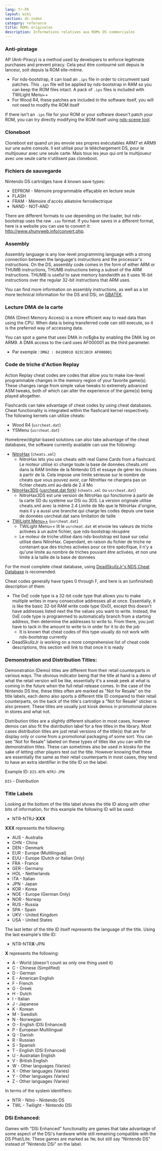 ```yaml
---
lang: fr-FR
layout: wiki
section: ds-index
category: reference
title: ROMs originales
description: Informations relatives aux ROMs DS commerciales
---
```


### Anti-piratage
AP (Anti-Piracy) is a method used by developers to enforce legitimate purchases and prevent piracy. Cela peut être contourné soit depuis le lanceur, soit depuis la ROM elle-même.

- For nds-bootstrap, it can load an `.ips` file in order to circumvent said patches. This `.ips` file will be applied by nds-bootstrap in RAM so you can keep the ROM files intact. A pack of `.ips` files is included with TWiLight Menu++
- For Wood R4, these patches are included in the software itself, you will not need to modify the ROM itself

If there isn't an `.ips` file for your ROM or your software doesn't patch your ROM, you can try directly modifying the ROM itself using [nds-scene tool](https://gbatemp.net/download/retrogamefan-nds-rom-tool-v1-0_b1215.35735/).

### Cloneboot
Cloneboot est quand un jeu envoie ses propres exécutables ARM7 et ARM9 sur une autre console. Il est utilisé pour le téléchargement DS, pour le multijoueur avec une seule carte. Mais tous les jeux qui ont le multijoueur avec une seule carte n'utilisent pas cloneboot.

### Fichiers de sauvegarde
Nintendo DS cartridges have 4 known save types:

- EEPROM - Mémoire programmable effaçable en lecture seule
- FLASH
- FRAM - Mémoire d'accès aléatoire ferroélectrique
- NAND - NOT-AND

There are different formats to use depending on the loader, but nds-bootstrap uses the raw `.sav` format. If you have saves in a different format, here is a website you can use to convert it: http://www.shunyweb.info/convert.php.

### Assembly
Assembly language is any low-level programming language with a strong connection between the language's instructions and the processor's instructions. On the DS, assembly code comes in the form of either ARM or THUMB instructions, THUMB instructions being a subset of the ARM instructions. THUMB is useful to save memory bandwidth as it uses 16-bit instructions over the regular 32-bit instructions that ARM uses.

You can find more information on assembly instructions, as well as a lot more technical information for the DS and DSi, on [GBATEK](https://problemkaputt.de/gbatek.htm).

### Lecture DMA de la carte
DMA (Direct Memory Access) is a more efficient way to read data than using the CPU. When data is being transferred code can still execute, so it is the preferred way of accessing data.

You can spot a game that uses DMA in no$gba by enabling the DMA log on ARM9. A DMA access to the card uses AF000001 as the third parameter.
- Par exemple : `DMA2 : 04100010 023C18C0 AF000001`

### Code de triche d'Action Replay
Action Replay cheat codes are codes that allow you to make low-level programmable changes in the memory region of your favorite game(s). These changes range from simple value tweaks to extremely advanced ASM tweaks, both of which can alter the experience of the game(s) being played altogether.

Flashcards can take advantage of cheat codes by using cheat databases. Cheat functionality is integrated within the flashcard kernel respectively. The following kernels can utilize cheats:
- Wood R4 (`usrcheat.dat`)
- YSMenu (`usrcheat.dat`)

Homebrew/digital-based solutions can also take advantage of the cheat databases, the software currently available can use the following:
- [NitroHax](https://www.chishm.com/NitroHax) (`cheats.xml`)
   - NitroHax lets you use cheats with real Game Cards from a flashcard. Le moteur utilisé ici charge toute la base de données cheats.xml dans la RAM limitée de la Nintendo DS et essaye de gérer les choses à partir de là. Cela impose une limite sérieuse sur le nombre de cheats que vous pouvez avoir, car NitroHax ne chargera pas un fichier cheats.xml au-delà de 2.4 Mo
- [NitroHax3DS](https://github.com/ahezard/NitroHax3DS/releases) ([usrcheat.dat fork](https://github.com/Epicpkmn11/NitroHax3DS/releases)) (`cheats.xml` ou `usrcheat.dat`)
   - NitroHax3DS est une version de NitroHax qui fonctionne à partir de la carte SD du système sur DSi ou 3DS. La version originale utilise cheats.xml avec la même 2.4 Limite de Mo que le NitroHax d'origine, mais il y a aussi une branche qui charge les codes depuis une base de données usrcheat.dat sans limitation de taille
- [TWiLight Menu++](https://github.com/DS-Homebrew/TWiLightMenu/releases) (`usrcheat.dat`)
   - TWiLight Menu++ lit le `usrcheat.dat` et envoie les valeurs de triche activées à un autre fichier, que nds-bootstrap récupère
   - Le moteur de triche utilisé dans nds-bootstrap est basé sur celui utilisé dans NitroHax. Cependant, en raison du fichier de triche ne contenant que des triches activées pour ce titre spécifique, il n'y a qu'une limite au nombre de triches pouvant être activées, et non une limite à la taille de la base de données

For the most complete cheat database, using [DeadSkullzJr's NDS Cheat Database](https://gbatemp.net/threads/deadskullzjrs-nds-cheat-databases.488711) is recomended.

Cheat codes generally have types 0 through F, and here is an (unfinished) description of them:

- The 0xE code type is a 32-bit code type that allows you to make multiple writes in many consecutive addresses all at once. Essentially, it is like the basic 32-bit RAM write code type (0x0), except this doesn't have addresses listed next the the values you want to write. Instead, the 0xE code type is programmed to automatically branch from a starting address, then determine the addresses to write to. From there, you just have to tack in the amount to write to in order for it to do the job
  - It is known that cheat codes of this type usually do not work with nds-bootstrap currently
- DeadSkullzJr is working on a more comprehensive list of cheat code descriptions, this section will link to that once it is ready

### Demonstration and Distribution Titles:
Demonstration (Demo) titles are different from their retail counterparts in various ways. The obvious indicator being that the title at hand is a demo of what the retail version will be like, essentially it's a sneak peek at what is coming in the future when the full retail release comes. In the case of the Nintendo DS line, these titles often are marked as "Not for Resale" on the title labels, each demo also sports a different title ID compared to their retail counterparts, on the back of the title's cartridge a "Not for Resale" sticker is also present. These titles are usually just kiosk demos in promotional places in stores and what not.

Distribution titles are a slightly different situation in most cases, however demos can also fit the distribution label for a few titles in the library. Most cases distribution titles are just retail versions of the title(s) that are for display only or come from a promotional packaging of some sort. You can see "Not for Resale" labeled on these types of titles like you can with the demonstration titles. These can sometimes also be used in kiosks for the sake of letting other players test out the title. However knowing that these are essentially the same as their retail counterparts in most cases, they tend to have an extra identifier in the title ID on the label.

Example ID: `DIS-NTR-NTRJ-JPN`

`DIS` - Distribution


### Title Labels
Looking at the bottom of the title label shows the title ID along with other bits of information, for this example the following ID will be used:

- NTR-NTRJ-**XXX**

**XXX** represents the following:

- AUS - Australia
- CHN - China
- DEN - Denmark
- EUR - Europe (Multilingual)
- EUU - Europe (Dutch or Italian Only)
- FRA - France
- GER - Germany
- HOL - Netherlands
- ITA - Italian
- JPN - Japan
- KOR - Korea
- NOE - Europe (German Only)
- NOR - Norway
- RUS - Russia
- SPA - Spain
- UKV - United Kingdom
- USA - United States

The last letter of the title ID itself represents the language of the title. Using the last example's title ID:

- NTR-NTR**X**-JPN

**X** represents the following:

- A - World (doesn't count as only one thing used it)
- C - Chinese (Simplified)
- D - German
- E - American English
- F - French
- G - Greek
- H - Dutch
- I - Italian
- J - Japanese
- K - Korean
- M - Swedish
- N - Norwegian
- O - English (DSi Enhanced)
- P - European Multilingual
- Q - Danish
- R - Russian
- S - Spanish
- T - English (DSi Enhanced)
- U - Australian English
- V - British English
- W - Other languages (Varies)
- X - Other languages (Varies)
- Y - Other languages (Varies)
- Z - Other languages (Varies)

In terms of the system identifiers:

- NTR - Nitro - Nintendo DS
- TWL - Twilight - Nintendo DSi

### DSi Enhanced:

Games with "DSi Enhanced" functionality are games that take advantage of some aspect of the DSi's hardware while still remaining compatible with the DS Phat/Lite. These games are marked as `TWL` but still say "Nintendo DS" instead of "Nintendo DSi" on the label.

